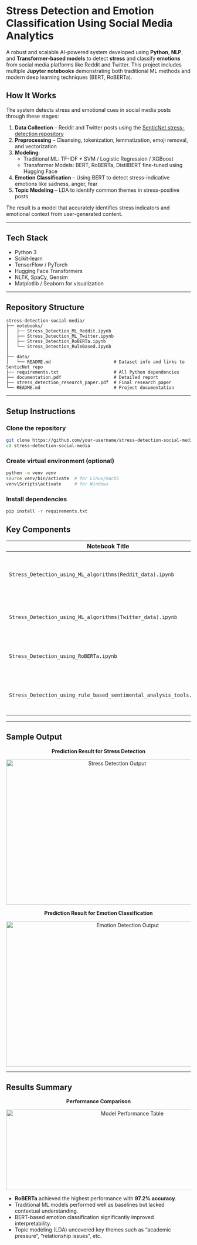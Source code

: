# Stress Detection and Emotion Classification Using Social Media Analytics

A robust and scalable AI-powered system developed using **Python**, **NLP**, and **Transformer-based models** to detect **stress** and classify **emotions** from social media platforms like Reddit and Twitter. This project includes multiple **Jupyter notebooks** demonstrating both traditional ML methods and modern deep learning techniques (BERT, RoBERTa).

## How It Works

The system detects stress and emotional cues in social media posts through these stages:

1. **Data Collection** – Reddit and Twitter posts using the [SenticNet stress-detection repository](https://github.com/SenticNet/stress-detection)
2. **Preprocessing** – Cleansing, tokenization, lemmatization, emoji removal, and vectorization
3. **Modeling**:
   - Traditional ML: TF-IDF + SVM / Logistic Regression / XGBoost
   - Transformer Models: BERT, RoBERTa, DistilBERT fine-tuned using Hugging Face
4. **Emotion Classification** – Using BERT to detect stress-indicative emotions like sadness, anger, fear
5. **Topic Modeling** – LDA to identify common themes in stress-positive posts

The result is a model that accurately identifies stress indicators and emotional context from user-generated content.

---

## Tech Stack

  - Python 3
  - Scikit-learn
  - TensorFlow / PyTorch
  - Hugging Face Transformers
  - NLTK, SpaCy, Gensim
  - Matplotlib / Seaborn for visualization

---

## Repository Structure

```plaintext
stress-detection-social-media/
├── notebooks/
│   ├── Stress_Detection_ML_Reddit.ipynb
│   ├── Stress_Detection_ML_Twitter.ipynb
│   ├── Stress_Detection_RoBERTa.ipynb
│   └── Stress_Detection_RuleBased.ipynb
│
├── data/
│   └── README.md                        # Dataset info and links to SenticNet repo
├── requirements.txt                     # All Python dependencies
├── documentation.pdf                    # Detailed report
├── stress_detection_research_paper.pdf  # Final research paper
└── README.md                            # Project documentation
```
---

## Setup Instructions

### Clone the repository
```bash
git clone https://github.com/your-username/stress-detection-social-media.git
cd stress-detection-social-media
```
### Create virtual environment (optional)
```bash
python -m venv venv
source venv/bin/activate  # for Linux/macOS
venv\Scripts\activate     # for Windows
```
### Install dependencies
```bash
pip install -r requirements.txt
```

## Key Components

| Notebook Title | Description |
|----------------|-------------|
| `Stress_Detection_using_ML_algorithms(Reddit_data).ipynb` | Traditional ML-based stress detection using Reddit data. |
| `Stress_Detection_using_ML_algorithms(Twitter_data).ipynb` | Traditional ML models applied on Twitter dataset. |
| `Stress_Detection_using_RoBERTa.ipynb` | Fine-tuning RoBERTa for contextual stress classification. |
| `Stress_Detection_using_rule_based_sentimental_analysis_tools.ipynb` | Rule-based emotion tagging and stress labeling. |

---

## Sample Output

<p align="center"><b>Prediction Result for Stress Detection</b></p>

<p align="center">
  <img width="590" height="395" alt="Stress Detection Output" src="https://github.com/user-attachments/assets/cd2c3a32-5039-4e0f-8d56-10ac6bc7f0f9" />
</p>

<p align="center"><b>Prediction Result for Emotion Classification</b></p>

<p align="center">
  <img width="647" height="395" alt="Emotion Detection Output" src="https://github.com/user-attachments/assets/8e26a909-2be1-4c4f-965a-f22822193e8f" />
</p>

---

## Results Summary

<p align="center"><b>Performance Comparison</b></p>

<p align="center">
  <img width="672" height="219" alt="Model Performance Table" src="https://github.com/user-attachments/assets/6bb64528-5e58-4ad2-98c3-fcb7d1b27396" />
</p>

- **RoBERTa** achieved the highest performance with **97.2% accuracy**.
- Traditional ML models performed well as baselines but lacked contextual understanding.
- BERT-based emotion classification significantly improved interpretability.
- Topic modeling (LDA) uncovered key themes such as “academic pressure”, “relationship issues”, etc.


